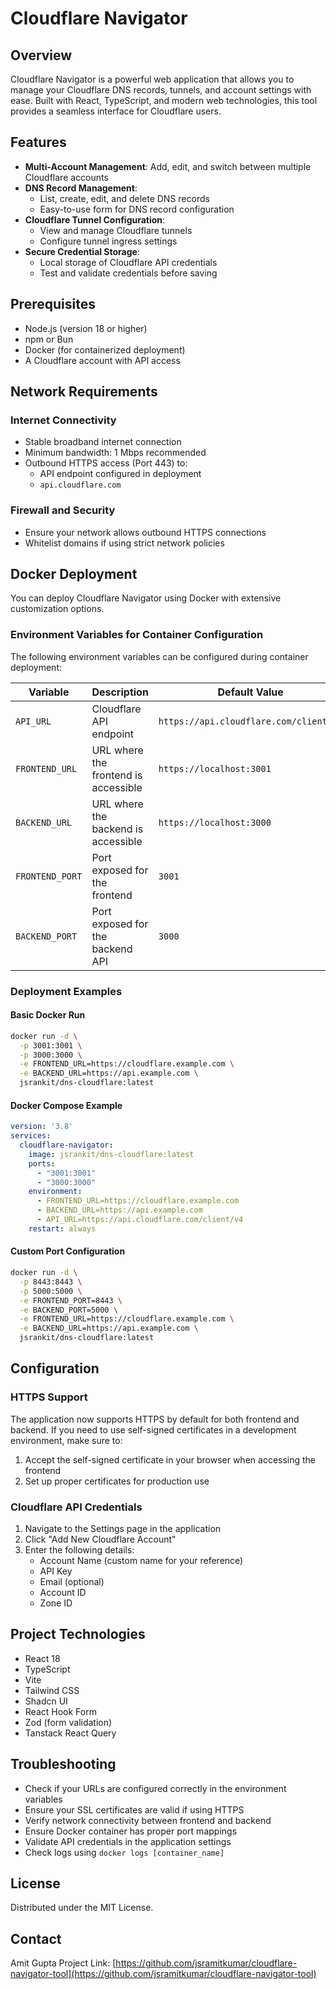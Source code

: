 
# Cloudflare Navigator

## Overview

Cloudflare Navigator is a powerful web application that allows you to manage your Cloudflare DNS records, tunnels, and account settings with ease. Built with React, TypeScript, and modern web technologies, this tool provides a seamless interface for Cloudflare users.

## Features

- **Multi-Account Management**: Add, edit, and switch between multiple Cloudflare accounts
- **DNS Record Management**: 
  - List, create, edit, and delete DNS records
  - Easy-to-use form for DNS record configuration
- **Cloudflare Tunnel Configuration**:
  - View and manage Cloudflare tunnels
  - Configure tunnel ingress settings
- **Secure Credential Storage**: 
  - Local storage of Cloudflare API credentials
  - Test and validate credentials before saving

## Prerequisites

- Node.js (version 18 or higher)
- npm or Bun
- Docker (for containerized deployment)
- A Cloudflare account with API access

## Network Requirements

### Internet Connectivity
- Stable broadband internet connection
- Minimum bandwidth: 1 Mbps recommended
- Outbound HTTPS access (Port 443) to:
  - API endpoint configured in deployment
  - `api.cloudflare.com`

### Firewall and Security
- Ensure your network allows outbound HTTPS connections
- Whitelist domains if using strict network policies

## Docker Deployment

You can deploy Cloudflare Navigator using Docker with extensive customization options.

### Environment Variables for Container Configuration

The following environment variables can be configured during container deployment:

| Variable | Description | Default Value | Example |
|----------|-------------|---------------|---------|
| `API_URL` | Cloudflare API endpoint | `https://api.cloudflare.com/client/v4` | `https://custom-api.cloudflare.com` |
| `FRONTEND_URL` | URL where the frontend is accessible | `https://localhost:3001` | `https://cloudflare.example.com` |
| `BACKEND_URL` | URL where the backend is accessible | `https://localhost:3000` | `https://api.example.com` |
| `FRONTEND_PORT` | Port exposed for the frontend | `3001` | `8443` |
| `BACKEND_PORT` | Port exposed for the backend API | `3000` | `5000` |

### Deployment Examples

#### Basic Docker Run
```bash
docker run -d \
  -p 3001:3001 \
  -p 3000:3000 \
  -e FRONTEND_URL=https://cloudflare.example.com \
  -e BACKEND_URL=https://api.example.com \
  jsrankit/dns-cloudflare:latest
```

#### Docker Compose Example
```yaml
version: '3.8'
services:
  cloudflare-navigator:
    image: jsrankit/dns-cloudflare:latest
    ports:
      - "3001:3001"
      - "3000:3000"
    environment:
      - FRONTEND_URL=https://cloudflare.example.com
      - BACKEND_URL=https://api.example.com
      - API_URL=https://api.cloudflare.com/client/v4
    restart: always
```

#### Custom Port Configuration
```bash
docker run -d \
  -p 8443:8443 \
  -p 5000:5000 \
  -e FRONTEND_PORT=8443 \
  -e BACKEND_PORT=5000 \
  -e FRONTEND_URL=https://cloudflare.example.com \
  -e BACKEND_URL=https://api.example.com \
  jsrankit/dns-cloudflare:latest
```

## Configuration

### HTTPS Support

The application now supports HTTPS by default for both frontend and backend. If you need to use self-signed certificates in a development environment, make sure to:

1. Accept the self-signed certificate in your browser when accessing the frontend
2. Set up proper certificates for production use

### Cloudflare API Credentials

1. Navigate to the Settings page in the application
2. Click "Add New Cloudflare Account"
3. Enter the following details:
   - Account Name (custom name for your reference)
   - API Key
   - Email (optional)
   - Account ID
   - Zone ID

## Project Technologies

- React 18
- TypeScript
- Vite
- Tailwind CSS
- Shadcn UI
- React Hook Form
- Zod (form validation)
- Tanstack React Query

## Troubleshooting

- Check if your URLs are configured correctly in the environment variables
- Ensure your SSL certificates are valid if using HTTPS
- Verify network connectivity between frontend and backend
- Ensure Docker container has proper port mappings
- Validate API credentials in the application settings
- Check logs using `docker logs [container_name]`

## License

Distributed under the MIT License.

## Contact

Amit Gupta
Project Link: [https://github.com/jsramitkumar/cloudflare-navigator-tool](https://github.com/jsramitkumar/cloudflare-navigator-tool)
